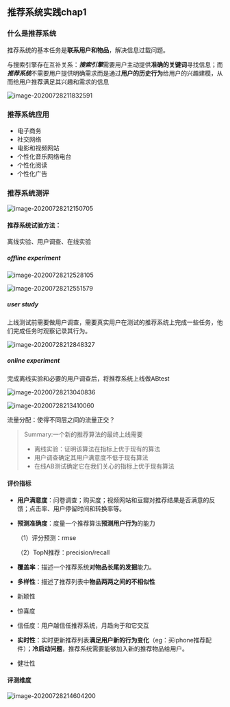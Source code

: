 ## 推荐系统实践chap1

### 什么是推荐系统

推荐系统的基本任务是**联系用户和物品**，解决信息过载问题。

与搜索引擎存在互补关系：***搜索引擎***需要用户主动提供**准确的关键词**寻找信息；而***推荐系统***不需要用户提供明确需求而是通过**用户的历史行为**给用户的兴趣建模，从而给用户推荐满足其兴趣和需求的信息

![image-20200728211832591](C:\Users\Ester.L\AppData\Roaming\Typora\typora-user-images\image-20200728211832591.png)

### 推荐系统应用

- 电子商务
- 社交网络
- 电影和视频网站
- 个性化音乐网络电台
- 个性化阅读
- 个性化广告

### 推荐系统测评

![image-20200728212150705](C:\Users\Ester.L\AppData\Roaming\Typora\typora-user-images\image-20200728212150705.png)

#### 推荐系统试验方法：

离线实验、用户调查、在线实验

##### offline experiment

![image-20200728212528105](C:\Users\Ester.L\AppData\Roaming\Typora\typora-user-images\image-20200728212528105.png)

![image-20200728212551579](C:\Users\Ester.L\AppData\Roaming\Typora\typora-user-images\image-20200728212551579.png)

##### user study

上线测试前需要做用户调查，需要真实用户在测试的推荐系统上完成一些任务，他们完成任务时观察记录其行为。

![image-20200728212848327](C:\Users\Ester.L\AppData\Roaming\Typora\typora-user-images\image-20200728212848327.png)

##### online experiment

完成离线实验和必要的用户调查后，将推荐系统上线做ABtest

![image-20200728213040836](C:\Users\Ester.L\AppData\Roaming\Typora\typora-user-images\image-20200728213040836.png)

![image-20200728213410060](C:\Users\Ester.L\AppData\Roaming\Typora\typora-user-images\image-20200728213410060.png)

流量分配：使得不同层之间的流量正交？

> Summary:一个新的推荐算法的最终上线需要
>
> - 离线实验：证明该算法在指标上优于现有的算法
> - 用户调查确定其用户满意度不低于现有算法
> - 在线AB测试确定它在我们关心的指标上优于现有算法

#### 评价指标

- **用户满意度**：问卷调查；购买度；视频网站和豆瓣对推荐结果是否满意的反馈；点击率、用户停留时间和转换率等。

- **预测准确度**：度量一个推荐算法**预测用户行为**的能力

  （1）评分预测：rmse

  （2）TopN推荐：precision/recall

- **覆盖率**：描述一个推荐系统**对物品长尾的发掘**能力。

- **多样性**：描述了推荐列表中**物品两两之间的不相似性**

- 新颖性

- 惊喜度

- 信任度：用户越信任推荐系统，月趋向于和它交互

- **实时性**：实时更新推荐列表**满足用户新的行为变化**（eg：买iphone推荐配件）；**冷启动问题**，推荐系统需要能够加入新的推荐物品给用户。

- 健壮性

#### 评测维度

![image-20200728214604200](C:\Users\Ester.L\AppData\Roaming\Typora\typora-user-images\image-20200728214604200.png)